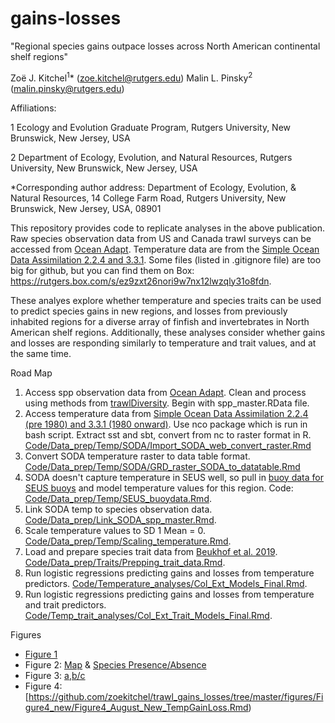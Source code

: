 # gains-losses

"Regional species gains outpace losses across North American continental shelf regions"

Zoë J. Kitchel<sup>1</sup>* (zoe.kitchel@rutgers.edu)
Malin L. Pinsky<sup>2</sup> (malin.pinsky@rutgers.edu)

Affiliations: 

1 Ecology and Evolution Graduate Program, Rutgers University, New Brunswick, New Jersey, USA

2 Department of Ecology, Evolution, and Natural Resources, Rutgers University, New Brunswick, New Jersey, USA

*Corresponding author address: Department of Ecology, Evolution, & Natural Resources, 14 College Farm Road, Rutgers University, New Brunswick, New Jersey, USA, 08901


This repository provides code to replicate analyses in the above publication. Raw species observation data from US and Canada trawl surveys can be accessed from [Ocean Adapt](https://oceanadapt.rutgers.edu/). Temperature data are from the [Simple Ocean Data Assimilation 2.2.4 and 3.3.1](https://www.soda.umd.edu/). Some files (listed in .gitignore file) are too big for github, but you can find them on Box: https://rutgers.box.com/s/ez9zxt26nori9w7nx12lwzqly31o8fdn.

These analyes explore whether temperature and species traits can be used to predict species gains in new regions, and losses from previously inhabited regions for a diverse array of finfish and invertebrates in North American shelf regions. Additionally, these analyses consider whether gains and losses are responding similarly to temperature and trait values, and at the same time. 

Road Map

1. Access spp observation data from [Ocean Adapt](https://oceanadapt.rutgers.edu/). Clean and process using methods from [trawlDiversity](https://github.com/rBatt/trawlDiversity). Begin with spp_master.RData file. 
2. Access temperature data from [Simple Ocean Data Assimilation 2.2.4 (pre 1980) and 3.3.1 (1980 onward)](https://www.soda.umd.edu/). Use nco package which is run in bash script. Extract sst and sbt, convert from nc to raster format in R. [Code/Data_prep/Temp/SODA/Import_SODA_web_convert_raster.Rmd](https://github.com/zoekitchel/colonization-extinction/blob/master/Code/Data_prep/Temp/SODA/Import_SODA_web_convert_raster.Rmd)
3. Convert SODA temperature raster to data table format. [Code/Data_prep/Temp/SODA/GRD_raster_SODA_to_datatable.Rmd](https://github.com/zoekitchel/colonization-extinction/blob/master/Code/Data_prep/Temp/SODA/GRD_raster_SODA_to_datatable.Rmd)
4. SODA doesn't capture temperature in SEUS well, so pull in [buoy data for SEUS buoys](https://www.ndbc.noaa.gov/) and model temperature values for this region. Code: [Code/Data_prep/Temp/SEUS_buoydata.Rmd](https://github.com/zoekitchel/colonization-extinction/blob/master/Code/Data_prep/Temp/SEUS_buoydata.Rmd). 
5. Link SODA temp to species observation data. [Code/Data_prep/Link_SODA_spp_master.Rmd](https://github.com/zoekitchel/colonization-extinction/blob/master/Code/Data_prep/Link_SODA_spp_master.Rmd).
6. Scale temperature values to SD 1 Mean = 0. [Code/Data_prep/Temp/Scaling_temperature.Rmd](https://github.com/zoekitchel/colonization-extinction/blob/master/Code/Data_prep/Temp/Scaling_temperature.Rmd).
7. Load and prepare species trait data from [Beukhof et al. 2019](https://doi.pangaea.de/10.1594/PANGAEA.900866). [Code/Data_prep/Traits/Prepping_trait_data.Rmd](https://github.com/zoekitchel/colonization-extinction/blob/master/Code/Data_prep/Traits/Prepping_trait_data.Rmd).
8. Run logistic regressions predicting gains and losses from temperature predictors. [Code/Temperature_analyses/Col_Ext_Models_Final.Rmd](https://github.com/zoekitchel/colonization-extinction/blob/master/Code/Temperature_analyses/Col_Ext_Models_Final.Rmd).
9. Run logistic regressions predicting gains and losses from temperature and trait predictors. [Code/Temp_trait_analyses/Col_Ext_Trait_Models_Final.Rmd](https://github.com/zoekitchel/colonization-extinction/blob/master/Code/Temp_trait_analyses/Col_Ext_Trait_Models_Final.Rmd).

Figures

- [Figure 1](https://github.com/zoekitchel/trawl_gains_losses/tree/master/figures/Figure1)
- Figure 2: [Map](https://github.com/zoekitchel/trawl_gains_losses/blob/master/figures/Figure2/map_sites.Rmd) & [Species Presence/Absence](https://github.com/zoekitchel/trawl_gains_losses/tree/master/figures/Figure2/Figure2_spp_presabs.Rmd)
- Figure 3: [a](https://github.com/zoekitchel/trawl_gains_losses/tree/master/figures/Figure3-3_4_merge/Figure3/Figure3a_code.Rmd),[b/c](https://github.com/zoekitchel/trawl_gains_losses/tree/master/figures/Figure3-3_4_merge/Figure4/Figure4_code.Rmd)
- Figure 4: [https://github.com/zoekitchel/trawl_gains_losses/tree/master/figures/Figure4_new/Figure4_August_New_TempGainLoss.Rmd)

